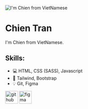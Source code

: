 ![I'm Chien from VietNamese](https://github.com/info-chientran/profile/blob/main/images/Facebook%20cover.png?raw=true)

# Chien Tran
I'm Chien from VietNamese.

## Skills: 
* 💻 HTML, CSS (SASS), Javascript
* 📓 Tailwind, Bootstrap
* 💡 Git, Figma

[<img src='https://cdn.jsdelivr.net/npm/simple-icons@3.0.1/icons/github.svg' alt='github' height='40'>](https://github.com/https://github.com/info-chientran)  [<img src='https://cdn.jsdelivr.net/npm/simple-icons@3.0.1/icons/figma.svg' alt='figma' height='40'>](https://www.figma.com/files/recent?fuid=1001634276455748408)  
